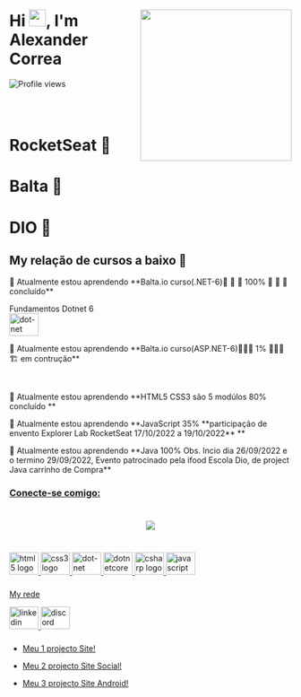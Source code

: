 <div>

<img align="right" height="270vhem" src="https://raw.githubusercontent.com/gist/Alexandersdr/e838e69628212054a63752e21039e108/raw/64afa849fd0a5451f92831904df16b84219d16f3/githubcrard.svg"/>
<h1 align="left">Hi <img src="https://raw.githubusercontent.com/kaueMarques/kaueMarques/master/hi.gif" height="30px">, I'm Alexander Correa</h1>
<p align="left"> <img src="https://komarev.com/ghpvc/?username=Alexandersdr&color=yellow" alt="Profile views" /> </p>

<p align="left"> <img src=" https://komarev.com/ghpvc/?username=Alexandersdr&label=Profile%20views&color=0e75b6&style=flat" width 15px alt="" /> </p>

<p align="left" height= "25px">
<a href="https://github.com/ryo-ma/github-profile-trophy"> <br>
<img src="https://github-profile-trophy.vercel.app/?username=Alexandersdr" alt="" /></a > </p>
 
 # RocketSeat 	&#x1F680;
 # Balta 	&#x1F680;
 # DIO 	&#x1F680;
## My relação de cursos a baixo &#x1F680;
 <p align="left">🌱 Atualmente estou aprendendo **Balta.io curso(.NET-6)&#x1F680; &#x1F680; &#x1F680; 100% &#x1F680; &#x1F680; &#x1F680; concluído**</p>
 Fundamentos Dotnet 6 <br>
 <img src="https://cdn.jsdelivr.net/gh/devicons/devicon/icons/dot-net/dot-net-plain-wordmark.svg" height="40" width="52" alt="dot-net logo"  />
 <br>
  <p align="left">🌱 Atualmente estou aprendendo **Balta.io curso(ASP.NET-6)🚧🚧🚧 1% 🚧🚧🚧 🏗️ em contrução**</p>
 <br>
 <p align="left">🌱 Atualmente estou aprendendo **HTML5 CSS3 são 5 modúlos 80% concluído **</p>
  <p align="left">🌱 Atualmente estou aprendendo **JavaScript 35% **participação de envento Explorer Lab RocketSeat 17/10/2022 a 19/10/2022** **</p>
  <p align="left">🌱 Atualmente estou aprendendo 
  **Java 100% Obs. Incio dia 26/09/2022 e o termino 29/09/2022, Evento patrocinado pela ifood Escola Dio, de project Java carrinho de Compra**</p>
  <p><a href="https://images.emojiterra.com/openmoji/v13.1/512px/1f333.png" Experiencia produtiva connhecimento em API Java <p> 

<h3 align="left">Conecte-se comigo:</h3>
</div>

###
<br>

<div align="center">
  <img src="https://profile-counter.glitch.me/Alexandersdr/count.svg?"/>
</div>

<br>


###

<div align="left">
  <img src="https://cdn.jsdelivr.net/gh/devicons/devicon/icons/html5/html5-plain.svg" height="40" width="52" alt="html5 logo"  />
  <img src="https://cdn.jsdelivr.net/gh/devicons/devicon/icons/css3/css3-plain.svg" height="40" width="52" alt="css3 logo"  />
  <img src="https://cdn.jsdelivr.net/gh/devicons/devicon/icons/dot-net/dot-net-plain-wordmark.svg" height="40" width="52" alt="dot-net logo"  />
  <img src="https://cdn.jsdelivr.net/gh/devicons/devicon/icons/dotnetcore/dotnetcore-original.svg" height="40" width="52" alt="dotnetcore logo"  />
  <img src="https://cdn.jsdelivr.net/gh/devicons/devicon/icons/csharp/csharp-original.svg" height="40" width="52" alt="csharp logo"  />
  <img src="https://cdn.jsdelivr.net/gh/devicons/devicon/icons/javascript/javascript-plain.svg" height="40" width="52" alt="javascript logo"  />
</div>


###
<p>My rede </p>
<div align="left">
  <a href="https://www.linkedin.com/in/alexander-correa-95a684240/" target="_blank">
    <img src="https://raw.githubusercontent.com/maurodesouza/profile-readme-generator/master/src/assets/icons/social/linkedin/default.svg" width="52" height="40" alt="linkedin logo"  />
  </a>
  <a href="https://discord.com/" target="_blank">
    <img src="https://raw.githubusercontent.com/maurodesouza/profile-readme-generator/master/src/assets/icons/social/discord/default.svg" width="52" height="40" alt="discord logo"  />
  </a>
</div>

###

<ul>
 <li>
<a href="https://alexandersdr.github.io/projeto-cordel/" target="_blank">Meu 1 projecto Site!</a> 
 </li>
</ul>

<ul>
 <li>
<a href="https://alexandersdr.github.io/projeto-social/" target="_blank">Meu 2 projecto Site Social!</a> 
 </li>
</ul>

<ul>
 <li>
<a href="https://alexandersdr.github.io/projeto-android/" target="_blank">Meu 3 projecto Site Android!</a> 
 </li>
</ul>



